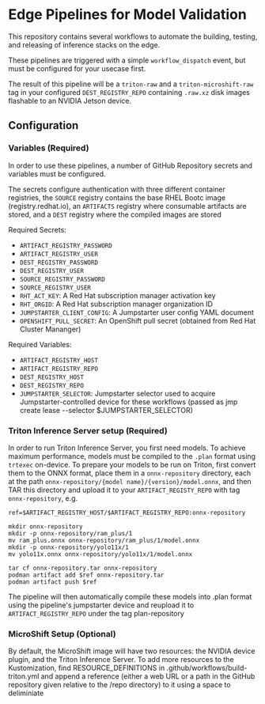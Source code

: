 # Edge Pipelines for Model Validation

This repository contains several workflows to automate the building, testing, and releasing of inference stacks on the edge.

These pipelines are triggered with a simple `workflow_dispatch` event, but must be configured for your usecase first.

The result of this pipeline will be a `triton-raw` and a `triton-microshift-raw` tag in your configured `DEST_REGISTRY_REPO` containing `.raw.xz` disk images flashable to an NVIDIA Jetson device.

## Configuration

### Variables (Required)

In order to use these pipelines, a number of GitHub Repository secrets and variables must be configured.

The secrets configure authentication with three different container registries, the `SOURCE` registry contains the base RHEL Bootc image (registry.redhat.io), an `ARTIFACTS` registry where consumable artifacts are stored, and a `DEST` registry where the compiled images are stored

Required Secrets:
* `ARTIFACT_REGISTRY_PASSWORD`
* `ARTIFACT_REGISTRY_USER`
* `DEST_REGISTRY_PASSWORD`
* `DEST_REGISTRY_USER`
* `SOURCE_REGISTRY_PASSWORD`
* `SOURCE_REGISTRY_USER`
* `RHT_ACT_KEY`: A Red Hat subscription manager activation key
* `RHT_ORGID`: A Red Hat subscription manager organization ID
* `JUMPSTARTER_CLIENT_CONFIG`: A Jumpstarter user config YAML document
* `OPENSHIFT_PULL_SECRET`: An OpenShift pull secret (obtained from Red Hat Cluster Mananger)

Required Variables:
* `ARTIFACT_REGISTRY_HOST`
* `ARTIFACT_REGISTRY_REPO`
* `DEST_REGISTRY_HOST`
* `DEST_REGISTRY_REPO`
* `JUMPSTARTER_SELECTOR`: Jumpstarter selector used to acquire Jumpstarter-controlled device for these workflows (passed as jmp create lease --selector $JUMPSTARTER_SELECTOR)

### Triton Inference Server setup (Required)

In order to run Triton Inference Server, you first need models. To achieve maximum performance, models must be compiled to the `.plan` format using `trtexec` on-device. To prepare your models to be run on Triton, first convert them to the ONNX format, place them in a `onnx-repository` directory, each at the path `onnx-repository/{model name}/{version}/model.onnx`, and then TAR this directory and upload it to your `ARTIFACT_REGISTY_REPO` with tag `onnx-repository`, e.g.

```
ref=$ARTIFACT_REGISTRY_HOST/$ARTIFACT_REGISTRY_REPO:onnx-repository

mkdir onnx-repository
mkdir -p onnx-repository/ram_plus/1
mv ram_plus.onnx onnx-repository/ram_plus/1/model.onnx
mkdir -p onnx-repository/yolo11x/1
mv yolo11x.onnx onnx-repository/yolo11x/1/model.onnx

tar cf onnx-repository.tar onnx-repository
podman artifact add $ref onnx-repository.tar
podman artifact push $ref
```

The pipeline will then automatically compile these models into .plan format using the pipeline's jumpstarter device and reupload it to `ARTIFACT_REGISTRY_REPO` under the tag plan-repository

### MicroShift Setup (Optional)

By default, the MicroShift image will have two resources: the NVIDIA device plugin, and the Triton Inference Server. To add more resources to the Kustomization, find RESOURCE_DEFINITIONS in .github/workflows/build-triton.yml and append a reference (either a web URL or a path in the GitHub repository given relative to the /repo directory) to it using a space to deliminiate



